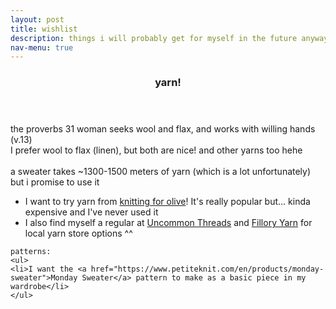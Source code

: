 ```yaml
---
layout: post
title: wishlist
description: things i will probably get for myself in the future anyways
nav-menu: true
---
```


<section id="one">
  <div class="inner">
    <header class="major">
      <h3>yarn!</h3>
    </header>
    the proverbs 31 woman seeks wool and flax, and works with willing hands (v.13)<br>
    I prefer wool to flax (linen), but both are nice! and other yarns too hehe<br><br>
    a sweater takes ~1300-1500 meters of yarn (which is a lot unfortunately) but i promise to use it
    <ul>
    <li>I want to try yarn from <a href="https://knittingforolive.com/">knitting for olive</a>! It's really popular but... kinda expensive and I've never used it </li>
    <li>I also find myself a regular at <a href="https://maps.app.goo.gl/nGEVTyMr4ThExT7M6">Uncommon Threads</a> and <a href="https://maps.app.goo.gl/C1R3R54fgKYEphGV8">Fillory Yarn</a> for local yarn store options ^^</li>
    </ul>

    patterns:
    <ul>
    <li>I want the <a href="https://www.petiteknit.com/en/products/monday-sweater">Monday Sweater</a> pattern to make as a basic piece in my wardrobe</li>
    </ul>
  </div>
</section>
